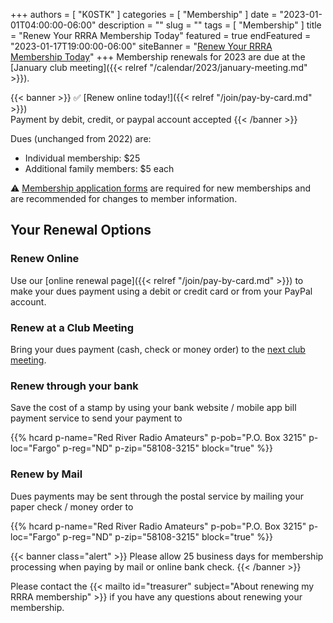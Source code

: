 +++
authors = [ "K0STK" ]
categories = [ "Membership" ]
date = "2023-01-01T04:00:00-06:00"
description = ""
slug = ""
tags = [ "Membership" ]
title = "Renew Your RRRA Membership Today"
featured = true
endFeatured = "2023-01-17T19:00:00-06:00"
siteBanner = "[Renew Your RRRA Membership Today](/post/2023/01/01/renew-your-rrra-membership-today/)"
+++
Membership renewals for 2023 are due at the
[January club meeting]({{< relref "/calendar/2023/january-meeting.md" >}}).
<!--more-->

{{< banner >}}
:white_check_mark: [Renew online today!]({{< relref "/join/pay-by-card.md" >}})
<br>
Payment by debit, credit, or paypal account accepted
{{< /banner >}}

Dues (unchanged from 2022) are:

* Individual membership: $25
* Additional family members: $5 each

:warning: [Membership application forms](http://rrra.org/s/3iOnHKqxHlaDxxv) are
required for new memberships and are recommended for changes to member
information.

## Your Renewal Options

### Renew Online

Use our [online renewal page]({{< relref "/join/pay-by-card.md" >}}) to
make your dues payment using a debit or credit card or from your PayPal
account.

### Renew at a Club Meeting

Bring your dues payment (cash, check or money order) to the
[next club meeting](http://rrra.org/dates/club-meetings).

### Renew through your bank

Save the cost of a stamp by using your bank website / mobile app bill
payment service to send your payment to

{{% hcard p-name="Red River Radio Amateurs" p-pob="P.O. Box 3215" p-loc="Fargo" p-reg="ND" p-zip="58108-3215" block="true" %}}

### Renew by Mail

Dues payments may be sent through the postal service by mailing
your paper check / money order to

{{% hcard p-name="Red River Radio Amateurs" p-pob="P.O. Box 3215" p-loc="Fargo" p-reg="ND" p-zip="58108-3215" block="true" %}}

<p style="clear;both"></p>

{{< banner class="alert" >}}
Please allow 25 business days for membership processing when paying by mail or
online bank check.
{{< /banner >}}

<p style="clear;both"></p>

Please contact the
{{< mailto id="treasurer" subject="About renewing my RRRA membership" >}}
if you have any questions about renewing your membership.
